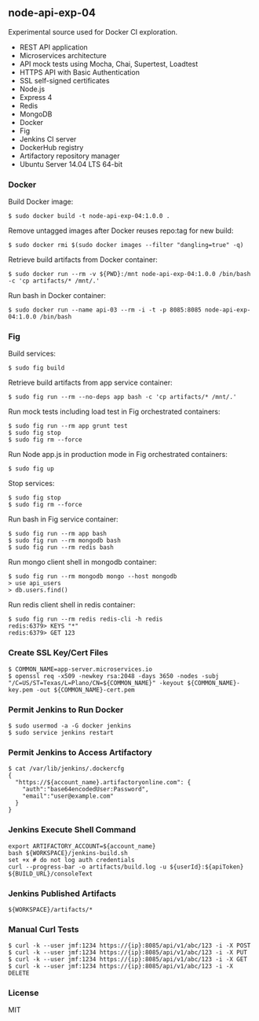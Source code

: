 ## node-api-exp-04 ##

  Experimental source used for Docker CI exploration.

  * REST API application
  * Microservices architecture
  * API mock tests using Mocha, Chai, Supertest, Loadtest
  * HTTPS API with Basic Authentication
  * SSL self-signed certificates
  * Node.js
  * Express 4
  * Redis
  * MongoDB
  * Docker
  * Fig
  * Jenkins CI server
  * DockerHub registry
  * Artifactory repository manager
  * Ubuntu Server 14.04 LTS 64-bit

### Docker ###

Build Docker image:

    $ sudo docker build -t node-api-exp-04:1.0.0 .

Remove untagged images after Docker reuses repo:tag for new build:

    $ sudo docker rmi $(sudo docker images --filter "dangling=true" -q)

Retrieve build artifacts from Docker container:

    $ sudo docker run --rm -v ${PWD}:/mnt node-api-exp-04:1.0.0 /bin/bash -c 'cp artifacts/* /mnt/.'

Run bash in Docker container:

    $ sudo docker run --name api-03 --rm -i -t -p 8085:8085 node-api-exp-04:1.0.0 /bin/bash

### Fig ###

Build services:

    $ sudo fig build

Retrieve build artifacts from app service container:

    $ sudo fig run --rm --no-deps app bash -c 'cp artifacts/* /mnt/.'

Run mock tests including load test in Fig orchestrated containers:

    $ sudo fig run --rm app grunt test
    $ sudo fig stop
    $ sudo fig rm --force

Run Node app.js in production mode in Fig orchestrated containers:

    $ sudo fig up

Stop services:

    $ sudo fig stop
    $ sudo fig rm --force

Run bash in Fig service container:

    $ sudo fig run --rm app bash
    $ sudo fig run --rm mongodb bash
    $ sudo fig run --rm redis bash

Run mongo client shell in mongodb container:

    $ sudo fig run --rm mongodb mongo --host mongodb
    > use api_users
    > db.users.find()

Run redis client shell in redis container:

    $ sudo fig run --rm redis redis-cli -h redis
    redis:6379> KEYS "*"
    redis:6379> GET 123

### Create SSL Key/Cert Files ###

    $ COMMON_NAME=app-server.microservices.io
    $ openssl req -x509 -newkey rsa:2048 -days 3650 -nodes -subj "/C=US/ST=Texas/L=Plano/CN=${COMMON_NAME}" -keyout ${COMMON_NAME}-key.pem -out ${COMMON_NAME}-cert.pem

### Permit Jenkins to Run Docker ###

    $ sudo usermod -a -G docker jenkins
    $ sudo service jenkins restart

### Permit Jenkins to Access Artifactory ###

    $ cat /var/lib/jenkins/.dockercfg 
    {
      "https://${account_name}.artifactoryonline.com": {
        "auth":"base64encodedUser:Password",
        "email":"user@example.com"
      }
    }

### Jenkins Execute Shell Command ###

    export ARTIFACTORY_ACCOUNT=${account_name}
    bash ${WORKSPACE}/jenkins-build.sh
    set +x # do not log auth credentials
    curl --progress-bar -o artifacts/build.log -u ${userId}:${apiToken} ${BUILD_URL}/consoleText

### Jenkins Published Artifacts ###

    ${WORKSPACE}/artifacts/*

### Manual Curl Tests ###

    $ curl -k --user jmf:1234 https://{ip}:8085/api/v1/abc/123 -i -X POST
    $ curl -k --user jmf:1234 https://{ip}:8085/api/v1/abc/123 -i -X PUT
    $ curl -k --user jmf:1234 https://{ip}:8085/api/v1/abc/123 -i -X GET
    $ curl -k --user jmf:1234 https://{ip}:8085/api/v1/abc/123 -i -X DELETE

### License ###

  MIT

